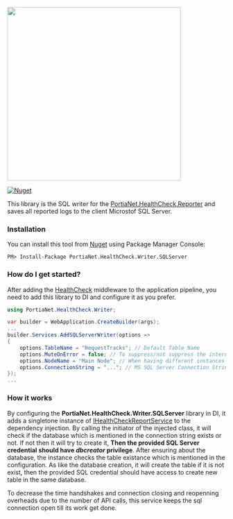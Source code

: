 ﻿<img src="https://user-images.githubusercontent.com/11803924/159634426-45568864-0568-441c-9d0b-a28756f42f9f.png" width="400">


[![Nuget](https://img.shields.io/nuget/v/PortiaNet.HealthCheck.Writer.SQLServer?label=NuGet)](https://www.nuget.org/packages/PortiaNet.HealthCheck.Reporter/)

This library is the SQL writer for the [PortiaNet.HealthCheck.Reporter](https://github.com/PortiaNet/HealthCheck.Reporter) and saves all reported logs to the client Microstof SQL Server.

### Installation

You can install this tool from [Nuget](https://www.nuget.org/packages/PortiaNet.HealthCheck.Reporter/) using Package Manager Console:

```
PM> Install-Package PortiaNet.HealthCheck.Writer.SQLServer
```

### How do I get started?

After adding the [HealthCheck](https://github.com/PortiaNet/HealthCheck.Reporter/blob/master/PortiaNet.HealthCheck.Reporter/HealthCheckMiddleware.cs) middleware to the application pipeline, you need to add this library to DI and configure it as you prefer.

``` C#
using PortiaNet.HealthCheck.Writer;

var builder = WebApplication.CreateBuilder(args);
...
builder.Services.AddSQLServerWriter(options =>
{
    options.TableName = "RequestTracks"; // Default Table Name
    options.MuteOnError = false; // To suppress/not suppress the internal errors like SQL Connection or privilege exceptions
    options.NodeName = "Main Node"; // When having different instances of one service, this parameter will help you to distinguish between their logs in the database 
    options.ConnectionString = "..."; // MS SQL Server Connection String to the database which you want to save the logs in it
});
...
```

### How it works
By configuring the **PortiaNet.HealthCheck.Writer.SQLServer** library in DI, it adds a singletone instance of [IHealthCheckReportService](https://github.com/PortiaNet/HealthCheck.Reporter/blob/master/PortiaNet.HealthCheck.Reporter/IHealthCheckReportService.cs) to the dependency injection. By calling the initiator of the injected class, it will check if the database which is mentioned in the connection string exists or not. If not then it will try to create it, **Then the provided SQL Server credential should have _dbcreator_ privilege**.
After ensuring about the database, the instance checks the table existance which is mentioned in the configuration. As like the database creation, it will create the table if it is not exist, then the provided SQL credential should have access to create new table in the same database.

To decrease the time handshakes and connection closing and reopenning overheads due to the number of API calls, this service keeps the sql connection open till its work get done.